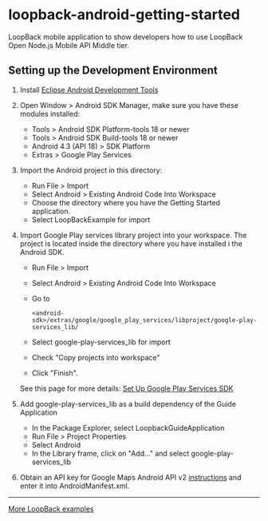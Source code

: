 loopback-android-getting-started
================================

LoopBack mobile application to show developers how to use
LoopBack Open Node.js Mobile API Middle tier.

## Setting up the Development Environment

1. Install [Eclipse Android Development Tools](http://developer.android.com/sdk/index.html)
1. Open Window &gt; Android SDK Manager, make sure you have these modules
    installed:
    * Tools &gt; Android SDK Platform-tools 18 or newer
    * Tools &gt; Android SDK Build-tools 18 or newer
    * Android 4.3 (API 18) &gt; SDK Platform
    * Extras &gt; Google Play Services
1. Import the Android project in this directory:
    * Run File &gt; Import
    * Select Android &gt; Existing Android Code Into Workspace
    * Choose the directory where you have the Getting Started application.
    * Select LoopBackExample for import
1. Import Google Play services library project into your workspace. The
    project is located inside the directory where you have installed i
    the Android SDK.
    * Run File &gt; Import
    * Select Android &gt; Existing Android Code Into Workspace
    * Go to

      ```
      <android-sdk>/extras/google/google_play_services/libproject/google-play-services_lib/
      ```
    * Select google-play-services_lib for import
    * Check "Copy projects into workspace"
    * Click "Finish".

    See this page for more details:
    [Set Up Google Play Services SDK](http://developer.android.com/google/play-services/setup.html)
1. Add google-play-services\_lib as a build dependency of the Guide Application
    * In the Package Explorer, select LoopbackGuideApplication
    * Run File &gt; Project Properties
    * Select Android
    * In the Library frame, click on "Add..." and select google-play-services_lib
1. Obtain an API key for Google Maps Android API v2
[instructions](https://developers.google.com/maps/documentation/android/start#obtaining_an_api_key)
and enter it into AndroidManifest.xml.

---

[More LoopBack examples](https://loopback.io/doc/ja/lb3/Tutorials-and-examples.html)
